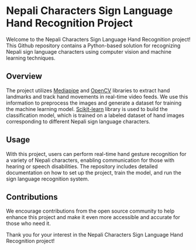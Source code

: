 # Nepali Characters Sign Language Hand Recognition Project

Welcome to the Nepali Characters Sign Language Hand Recognition project! This Github repository contains a Python-based solution for recognizing Nepali sign language characters using computer vision and machine learning techniques.

## Overview
The project utilizes [Mediapipe](https://mediapipe.dev/) and [OpenCV](https://opencv.org/) libraries to extract hand landmarks and track hand movements in real-time video feeds. We use this information to preprocess the images and generate a dataset for training the machine learning model. [Scikit-learn](https://scikit-learn.org/) library is used to build the classification model, which is trained on a labeled dataset of hand images corresponding to different Nepali sign language characters.

## Usage
With this project, users can perform real-time hand gesture recognition for a variety of Nepali characters, enabling communication for those with hearing or speech disabilities. The repository includes detailed documentation on how to set up the project, train the model, and run the sign language recognition system.

## Contributions
We encourage contributions from the open source community to help enhance this project and make it even more accessible and accurate for those who need it. 

Thank you for your interest in the Nepali Characters Sign Language Hand Recognition project!
